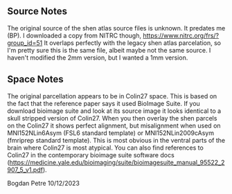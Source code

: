 ## Source Notes

The original source of the shen atlas source files is unknown. It predates me (BP). I downloaded a copy from NITRC though,
https://www.nitrc.org/frs/?group_id=51
It overlaps perfectly with the legacy shen atlas parcelation, so I'm pretty sure this is the same file, albeit maybe not
the same source. I haven't modified the 2mm version, but I wanted a 1mm version.

## Space Notes

The original parcellation appears to be in Colin27 space. This is based on the fact that the reference paper says it used
BioImage Suite. If you download bioimage suite and look at its source image it looks identical to a skull stripped version
of Colin27. When you then overlay the shen parcels on the Colin27 it shows perfect alignment, but misalignment when used
on MNI152NLin6Asym (FSL6 standard template) or MNI152NLin2009cAsym (fmriprep standard template). This is most obvious in
the ventral parts of the brain where Colin27 is most atypical. You can also find references to Colin27 in the contemporary
bioimage suite software docs (https://medicine.yale.edu/bioimaging/suite/bioimagesuite_manual_95522_2907_5_v1.pdf).

Bogdan Petre
10/12/2023
